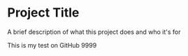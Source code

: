 
# Project Title

A brief description of what this project does and who it's for

This is my test on GitHub 9999

